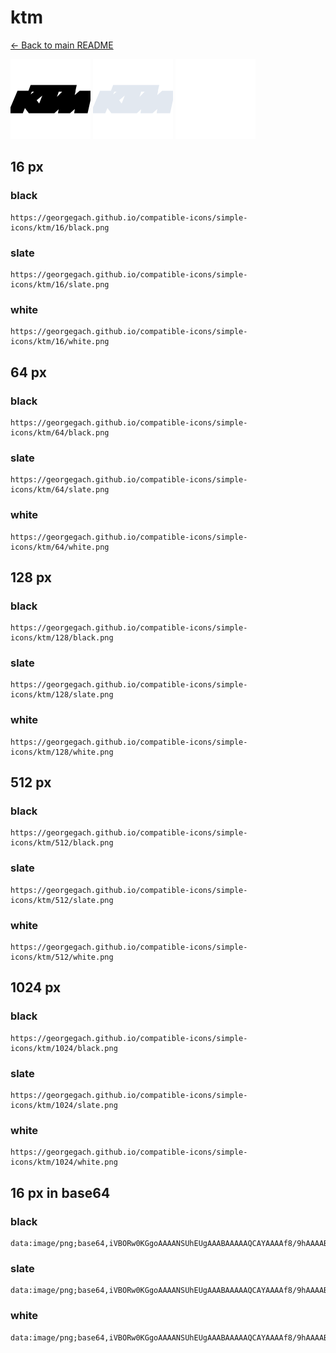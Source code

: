# ktm

[← Back to main README](../../README.md)


<img src="./128/black.png" width="128" alt="ktm black icon" />
<img src="./128/slate.png" width="128" alt="ktm slate icon" />
<img src="./128/white.png" width="128" alt="ktm white icon" />

## 16 px

### black
```
https://georgegach.github.io/compatible-icons/simple-icons/ktm/16/black.png
```

### slate
```
https://georgegach.github.io/compatible-icons/simple-icons/ktm/16/slate.png
```

### white
```
https://georgegach.github.io/compatible-icons/simple-icons/ktm/16/white.png
```

## 64 px

### black
```
https://georgegach.github.io/compatible-icons/simple-icons/ktm/64/black.png
```

### slate
```
https://georgegach.github.io/compatible-icons/simple-icons/ktm/64/slate.png
```

### white
```
https://georgegach.github.io/compatible-icons/simple-icons/ktm/64/white.png
```

## 128 px

### black
```
https://georgegach.github.io/compatible-icons/simple-icons/ktm/128/black.png
```

### slate
```
https://georgegach.github.io/compatible-icons/simple-icons/ktm/128/slate.png
```

### white
```
https://georgegach.github.io/compatible-icons/simple-icons/ktm/128/white.png
```

## 512 px

### black
```
https://georgegach.github.io/compatible-icons/simple-icons/ktm/512/black.png
```

### slate
```
https://georgegach.github.io/compatible-icons/simple-icons/ktm/512/slate.png
```

### white
```
https://georgegach.github.io/compatible-icons/simple-icons/ktm/512/white.png
```

## 1024 px

### black
```
https://georgegach.github.io/compatible-icons/simple-icons/ktm/1024/black.png
```

### slate
```
https://georgegach.github.io/compatible-icons/simple-icons/ktm/1024/slate.png
```

### white
```
https://georgegach.github.io/compatible-icons/simple-icons/ktm/1024/white.png
```

## 16 px in base64

### black
```
data:image/png;base64,iVBORw0KGgoAAAANSUhEUgAAABAAAAAQCAYAAAAf8/9hAAAABmJLR0QA/wD/AP+gvaeTAAAAtUlEQVQ4je3Qv0qCcRgF4EcTMhIagkDyNpyaWlpd6166iS4i6C7CoaUraEuJUkkpgk8qK12O8KPV1TOdc97D+48tNkbtnz7GHRrRX6hwgJ143zjFUBG8QjfBPRzF/0lmEK+JBXo4xxI6eI74wDue8BKvwgjzIjMNH9dxiXYm7mM3Z6yxKDaDFg7DK3hMtxFm4W/4C19igs/w1yJ3X8NDHtPPvSd52G+xxS3O0vQGF6lf22JzrABw4jQEf5r3WgAAAABJRU5ErkJggg==
```

### slate
```
data:image/png;base64,iVBORw0KGgoAAAANSUhEUgAAABAAAAAQCAYAAAAf8/9hAAAABmJLR0QA/wD/AP+gvaeTAAAA/UlEQVQ4je2RMUoDYRSEv/l3xQSFRRRJopV3sLKyMVfQe1h6idzCyiuIRQprL6BsEJWsqEuETTb/WOwi6bXT6R7vzbyZ9+AfP4ZWi3w63aNOx5ZTAFuV8AyUISctZV4vfXww2Hr4Fshf3keYQztmJuwI77bN2pAC97Z6kjuGRcDnKJwC1mRS7Me19BZ7YCglIpGy2ai+4NPoA2IG6kqUjswR26DnsEyTC+w+QEAbjqwjxrgxbFiAM1C3icVmQwZgFgTDxq2ebL9JdJCGSL12KBMqQVWrWNi8tvJFKlNZvhO6afL6iKgEOV+587XwiVEkcClzBn504Or3/vmH8QWUgmxdCx7HVAAAAABJRU5ErkJggg==
```

### white
```
data:image/png;base64,iVBORw0KGgoAAAANSUhEUgAAABAAAAAQCAYAAAAf8/9hAAAABmJLR0QA/wD/AP+gvaeTAAAAxUlEQVQ4je3RPy7EURTF8c8zEoREIZH4sw2VSqPVshebsAiJXYhCMVagQyUTEYnJCIY5CnfiFyXtfJt3333n3pyTx4x/07qXJFu4xHy13jDCKnrVe8dea+3OVJjkBDslXMJ6iT9Kc1u9RYxxkOQQaUm20ccmhpjU2cMGXvDcWT4sF2sYzOG4hLCMhYoxZdwZhpUahpEkN/nmPslj1U9JJvlhkOS16oeO7qoluS5LF5V3t+x/dlycY7/ineGo3k9//8qMP/AFA6htcbsVRycAAAAASUVORK5CYII=
```

